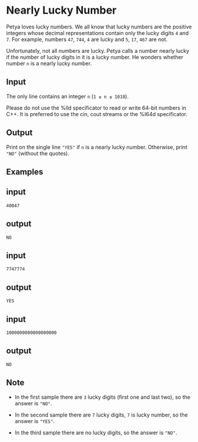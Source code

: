 # Nearly Lucky Number

Petya loves lucky numbers. We all know that lucky numbers are the positive integers whose decimal representations contain only the lucky digits `4` and `7`. For example, numbers `47`, `744`, `4` are lucky and `5`, `17`, `467` are not.

Unfortunately, not all numbers are lucky. Petya calls a number nearly lucky if the number of lucky digits in it is a lucky number. He wonders whether number `n` is a nearly lucky number.

## Input

The only line contains an integer `n` (`1 ≤ n ≤ 1018`).

Please do not use the %lld specificator to read or write 64-bit numbers in С++. It is preferred to use the cin, cout streams or the %I64d specificator.

## Output

Print on the single line `"YES"` if `n` is a nearly lucky number. Otherwise, print `"NO"` (without the quotes).

## Examples

## input

```shell
40047
```

## output

```shell
NO
```

## input

```shell
7747774
```

## output

```shell
YES
```

## input

```shell
1000000000000000000
```

## output

```shell
NO
```

## Note

-   In the first sample there are `3` lucky digits (first one and last two), so the answer is `"NO"`.

-   In the second sample there are `7` lucky digits, `7` is lucky number, so the answer is `"YES"`.

-   In the third sample there are no lucky digits, so the answer is `"NO"`.
